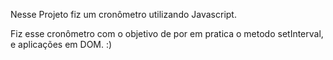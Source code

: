 Nesse Projeto fiz um cronômetro utilizando Javascript.

Fiz esse cronômetro com o objetivo de por em pratica o metodo setInterval, 
e aplicações em DOM.
:)
